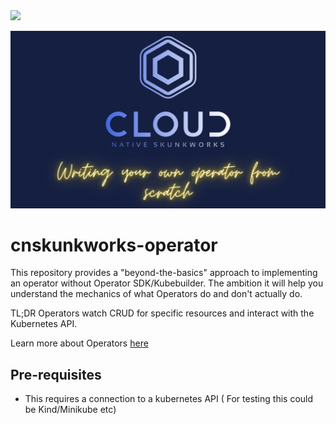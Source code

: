 <img src="images/logo.png" width="300">

[![ohmyyaml](./images/operator.png)](https://youtu.be/08O9eLJGQRM "Operators")

# cnskunkworks-operator

This repository provides a "beyond-the-basics" approach to implementing an operator without Operator SDK/Kubebuilder.
The ambition it will help you understand the mechanics of what Operators do and don't actually do.

TL;DR Operators watch CRUD for specific resources and interact with the Kubernetes API.

Learn more about Operators [here](https://github.com/cncf/tag-app-delivery/blob/master/operator-wg/whitepaper/Operator-WhitePaper_v1-0.md#)

## Pre-requisites

- This requires a connection to a kubernetes API ( For testing this could be Kind/Minikube etc)

